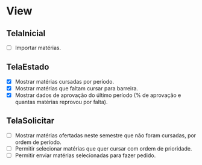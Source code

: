 # View

## TelaInicial

- [ ] Importar matérias.

## TelaEstado

- [X] Mostrar matérias cursadas por período.
- [X] Mostrar matérias que faltam cursar para barreira.
- [X] Mostrar dados de aprovação do último período (% de aprovação e quantas matérias reprovou por falta).

## TelaSolicitar

- [ ] Mostrar matérias ofertadas neste semestre que não foram cursadas, por ordem de período.
- [ ] Permitir selecionar matérias que quer cursar com ordem de prioridade.
- [ ] Permitir enviar matérias selecionadas para fazer pedido.

